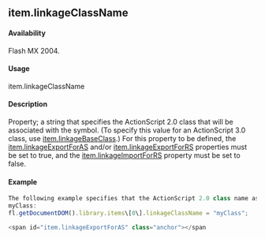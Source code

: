 ## item.linkageClassName

#### Availability

Flash MX 2004.

#### Usage

item.linkageClassName

#### Description

Property; a string that specifies the ActionScript 2.0 class that will be associated with the symbol. (To specify this value for an ActionScript 3.0 class, use [item.linkageBaseClass](#_bookmark666).)
For this property to be defined, the [item.linkageExportForAS](#item.linkageExportForAS) and/or [item.linkageExportForRS](#_bookmark670) properties must be set to true, and the [item.linkageImportForRS](#_bookmark673) property must be set to false.

#### Example

```javascript
The following example specifies that the ActionScript 2.0 class name associated with the first item in the library is
myClass:
fl.getDocumentDOM().library.items\[0\].linkageClassName = "myClass";

<span id="item.linkageExportForAS" class="anchor"></span
```